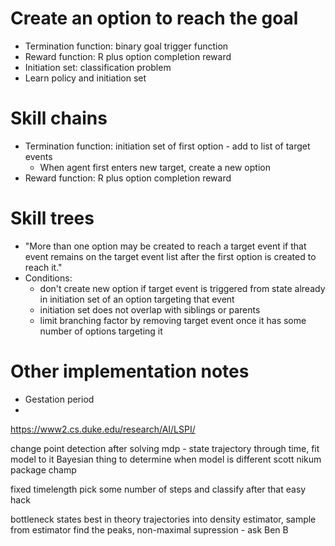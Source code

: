# Create an option to reach the goal
 - Termination function: binary goal trigger function
 - Reward function: R plus option completion reward
 - Initiation set: classification problem
 - Learn policy and initiation set

# Skill chains
 - Termination function: initiation set of first option - add to list of target events
   - When agent first enters new target, create a new option
 - Reward function: R plus option completion reward

# Skill trees
 - "More than one option may be created to reach a target event if that event remains on the target event list after the first option is created to reach it."
 - Conditions:
   - don't create new option if target event is triggered from state already in initiation set of an option targeting that event
   - initiation set does not overlap with siblings or parents
   - limit branching factor by removing target event once it has some number of options targeting it

# Other implementation notes
 - Gestation period
 - 

 https://www2.cs.duke.edu/research/AI/LSPI/
 
 change point detection after solving mdp - state trajectory through time, fit model to it
 Bayesian thing to determine when model is different
 scott nikum package champ

 fixed timelength pick some number of steps and classify after that
 easy hack

 bottleneck states best in theory
 trajectories into density estimator, sample from estimator
 find the peaks, non-maximal supression - ask Ben B
